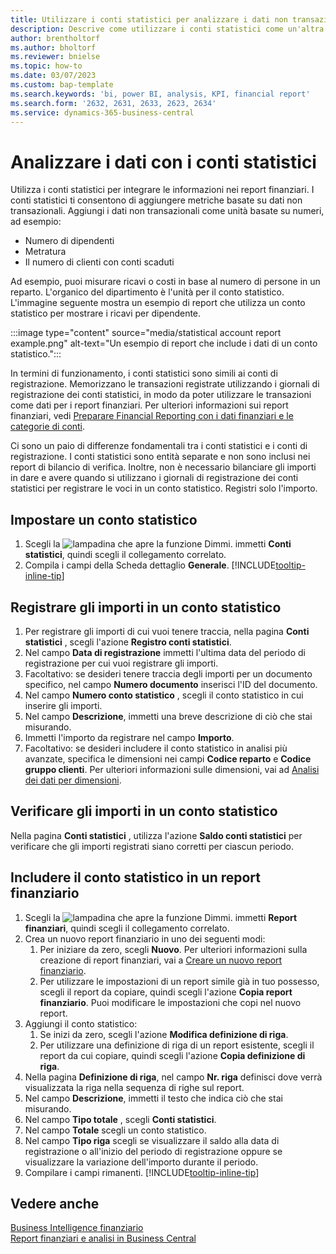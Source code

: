 ```yaml
---
title: Utilizzare i conti statistici per analizzare i dati non transazionali
description: Descrive come utilizzare i conti statistici come un'altra origine di dati per le tue analisi.
author: brentholtorf
ms.author: bholtorf
ms.reviewer: bnielse
ms.topic: how-to
ms.date: 03/07/2023
ms.custom: bap-template
ms.search.keywords: 'bi, power BI, analysis, KPI, financial report'
ms.search.form: '2632, 2631, 2633, 2623, 2634'
ms.service: dynamics-365-business-central
---
```

# Analizzare i dati con i conti statistici

Utilizza i conti statistici per integrare le informazioni nei report finanziari. I conti statistici ti consentono di aggiungere metriche basate su dati non transazionali. Aggiungi i dati non transazionali come unità basate su numeri, ad esempio:

* Numero di dipendenti
* Metratura
* Il numero di clienti con conti scaduti

Ad esempio, puoi misurare ricavi o costi in base al numero di persone in un reparto. L'organico del dipartimento è l'unità per il conto statistico. L'immagine seguente mostra un esempio di report che utilizza un conto statistico per mostrare i ricavi per dipendente.

:::image type="content" source="media/statistical account report example.png" alt-text="Un esempio di report che include i dati di un conto statistico.":::

In termini di funzionamento, i conti statistici sono simili ai conti di registrazione. Memorizzano le transazioni registrate utilizzando i giornali di registrazione dei conti statistici, in modo da poter utilizzare le transazioni come dati per i report finanziari. Per ulteriori informazioni sui report finanziari, vedi [Preparare Financial Reporting con i dati finanziari e le categorie di conti](bi-how-work-account-schedule.md). 

Ci sono un paio di differenze fondamentali tra i conti statistici e i conti di registrazione. I conti statistici sono entità separate e non sono inclusi nei report di bilancio di verifica. Inoltre, non è necessario bilanciare gli importi in dare e avere quando si utilizzano i giornali di registrazione dei conti statistici per registrare le voci in un conto statistico. Registri solo l'importo.

## Impostare un conto statistico

1. Scegli la ![lampadina che apre la funzione Dimmi.](media/ui-search/search_small.png "Informazioni sull'operazione che si desidera eseguire") immetti **Conti statistici**, quindi scegli il collegamento correlato.
1. Compila i campi della Scheda dettaglio **Generale**. [!INCLUDE[tooltip-inline-tip](includes/tooltip-inline-tip_md.md)]

## Registrare gli importi in un conto statistico

1. Per registrare gli importi di cui vuoi tenere traccia, nella pagina **Conti statistici** , scegli l'azione **Registro conti statistici**.
1. Nel campo **Data di registrazione** immetti l'ultima data del periodo di registrazione per cui vuoi registrare gli importi.
1. Facoltativo: se desideri tenere traccia degli importi per un documento specifico, nel campo **Numero documento** inserisci l'ID del documento.
1. Nel campo **Numero conto statistico** , scegli il conto statistico in cui inserire gli importi.
1. Nel campo **Descrizione**, immetti una breve descrizione di ciò che stai misurando.  
1. Immetti l'importo da registrare nel campo **Importo**. 
1. Facoltativo: se desideri includere il conto statistico in analisi più avanzate, specifica le dimensioni nei campi **Codice reparto** e **Codice gruppo clienti**. Per ulteriori informazioni sulle dimensioni, vai ad [Analisi dei dati per dimensioni](bi-how-analyze-data-dimension.md).

## Verificare gli importi in un conto statistico

Nella pagina **Conti statistici** , utilizza l'azione **Saldo conti statistici** per verificare che gli importi registrati siano corretti per ciascun periodo.  

## Includere il conto statistico in un report finanziario

1. Scegli la ![lampadina che apre la funzione Dimmi.](media/ui-search/search_small.png "Informazioni sull'operazione che si desidera eseguire") immetti **Report finanziari**, quindi scegli il collegamento correlato.
1. Crea un nuovo report finanziario in uno dei seguenti modi:
    1. Per iniziare da zero, scegli **Nuovo**. Per ulteriori informazioni sulla creazione di report finanziari, vai a [Creare un nuovo report finanziario](bi-how-work-account-schedule.md#create-a-new-financial-report).
    1. Per utilizzare le impostazioni di un report simile già in tuo possesso, scegli il report da copiare, quindi scegli l'azione **Copia report finanziario**. Puoi modificare le impostazioni che copi nel nuovo report.
1. Aggiungi il conto statistico:
    1. Se inizi da zero, scegli l'azione **Modifica definizione di riga**.
    1. Per utilizzare una definizione di riga di un report esistente, scegli il report da cui copiare, quindi scegli l'azione **Copia definizione di riga**.
1. Nella pagina **Definizione di riga**, nel campo **Nr. riga** definisci dove verrà visualizzata la riga nella sequenza di righe sul report.
1. Nel campo **Descrizione**, immetti il testo che indica ciò che stai misurando.
1. Nel campo **Tipo totale** , scegli **Conti statistici**.
1. Nel campo **Totale** scegli un conto statistico.
1. Nel campo **Tipo riga** scegli se visualizzare il saldo alla data di registrazione o all'inizio del periodo di registrazione oppure se visualizzare la variazione dell'importo durante il periodo.
1. Compilare i campi rimanenti. [!INCLUDE[tooltip-inline-tip](includes/tooltip-inline-tip_md.md)]

## Vedere anche

[Business Intelligence finanziario](bi.md)  
[Report finanziari e analisi in Business Central](finance-reports.md)